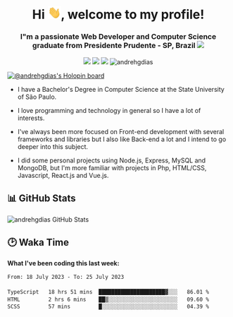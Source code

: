 <h1 align="center">Hi <img src="https://raw.githubusercontent.com/ABSphreak/ABSphreak/master/gifs/Hi.gif" width="30px">, welcome to my profile!</h1>
<h3 align="center">I"m a passionate Web Developer and Computer Science graduate from Presidente Prudente - SP,  Brazil <img src="https://emojipedia-us.s3.dualstack.us-west-1.amazonaws.com/thumbs/160/twitter/282/flag-brazil_1f1e7-1f1f7.png" width="18"/> </h3>
<p align="center"> 
  <a href="https://andredias.dev.br/"><img src ="https://img.shields.io/badge/portfolio-offline-%23.svg?&style=for-the-badge&logo=&logoColor=white%22"></a>
  <a href="https://www.linkedin.com/in/andr%C3%A9-dias-6436811b4/"><img src="https://img.shields.io/badge/linkedin-%230077B5.svg?&style=for-the-badge&logo=linkedin&logoColor=white" /></a>
  <a href="https://www.instagram.com/andrehgdias/"><img src = "https://img.shields.io/badge/instagram-%23E4405F.svg?&style=for-the-badge&logo=instagram&logoColor=white"></a>
  <img height="28px" src="https://komarev.com/ghpvc/?username=andrehgdias&style=flat-square" alt="andrehgdias" />
</p>

[![@andrehgdias's Holopin board](https://holopin.me/andrehgdias)](https://holopin.io/@andrehgdias)

- I have a Bachelor's Degree in Computer Science at the State University of São Paulo.

- I love programming and technology in general so I have a lot of interests.

- I've always been more focused on Front-end development with several frameworks and libraries but I also like Back-end a lot and I intend to go deeper into this subject.

- I did some personal projects using Node.js, Express, MySQL and MongoDB, but I'm more familiar with projects in Php, HTML/CSS, Javascript, React.js and Vue.js.

<h2>📊 GitHub Stats</h2>

<span><img align="center" width="100%" height="155.42px" src="https://github-readme-stats.vercel.app/api?username=andrehgdias&show_icons=true&line_height=27&count_private=true" alt="andrehgdias GitHub Stats"/><span/>

<h2>🕑 Waka Time</h2>

**What I've been coding this last week:**

<!--START_SECTION:waka-->

```txt
From: 18 July 2023 - To: 25 July 2023

TypeScript   18 hrs 51 mins  █████████████████████▓░░░   86.01 %
HTML         2 hrs 6 mins    ██▒░░░░░░░░░░░░░░░░░░░░░░   09.60 %
SCSS         57 mins         █░░░░░░░░░░░░░░░░░░░░░░░░   04.39 %
```

<!--END_SECTION:waka-->
